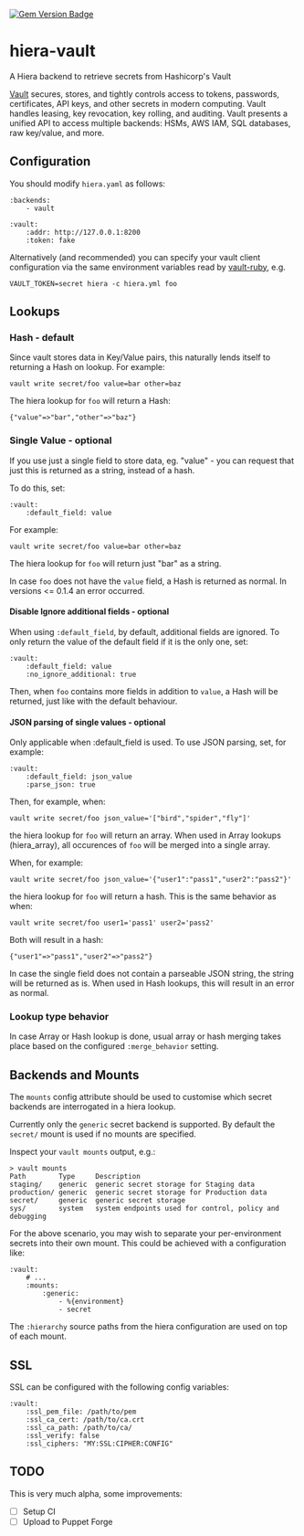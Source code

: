 [![Gem Version Badge](https://img.shields.io/gem/v/hiera-vault.svg)](https://rubygems.org/gems/hiera-vault)

# hiera-vault
A Hiera backend to retrieve secrets from Hashicorp's Vault

[Vault](https://vaultproject.io) secures, stores, and tightly controls access to tokens, passwords, certificates, API keys, and other secrets in modern computing. Vault handles leasing, key revocation, key rolling, and auditing. Vault presents a unified API to access multiple backends: HSMs, AWS IAM, SQL databases, raw key/value, and more.

## Configuration

You should modify `hiera.yaml` as follows:

    :backends:
        - vault

    :vault:
        :addr: http://127.0.0.1:8200
        :token: fake

Alternatively (and recommended) you can specify your vault client configuration
via the same environment variables read by
[vault-ruby](https://github.com/hashicorp/vault-ruby#usage), e.g.

    VAULT_TOKEN=secret hiera -c hiera.yml foo


## Lookups

### Hash - default

Since vault stores data in Key/Value pairs, this naturally lends itself to
returning a Hash on lookup.
For example:

    vault write secret/foo value=bar other=baz

The hiera lookup for `foo` will return a Hash:

    {"value"=>"bar","other"=>"baz"}

### Single Value - optional

If you use just a single field to store data, eg. "value" - you can request that just this is returned as a string, instead of a hash.

To do this, set:

    :vault:
        :default_field: value

For example:

    vault write secret/foo value=bar other=baz

The hiera lookup for `foo` will return just "bar" as a string.

In case `foo` does not have the `value` field, a Hash is returned as normal.
In versions <= 0.1.4 an error occurred.

#### Disable Ignore additional fields - optional
When using `:default_field`, by default, additional fields are ignored.
To only return the value of the default field if it is the only one, set:

    :vault:
        :default_field: value
        :no_ignore_additional: true

Then, when `foo` contains more fields in addition to `value`, a Hash will be returned, just like with the default behaviour.

#### JSON parsing of single values - optional
Only applicable when :default_field is used.
To use JSON parsing, set, for example:

    :vault:
        :default_field: json_value
        :parse_json: true

Then, for example, when:

    vault write secret/foo json_value='["bird","spider","fly"]'

the hiera lookup for `foo` will return an array.
When used in Array lookups (hiera_array), all occurences of `foo` will be merged into a single array.

When, for example:

    vault write secret/foo json_value='{"user1":"pass1","user2":"pass2"}'

the hiera lookup for `foo` will return a hash. This is the same behavior as when:

    vault write secret/foo user1='pass1' user2='pass2'

Both will result in a hash:

    {"user1"=>"pass1","user2"=>"pass2"}


In case the single field does not contain a parseable JSON string, the string will be returned as is.
When used in Hash lookups, this will result in an error as normal.


### Lookup type behavior

In case Array or Hash lookup is done, usual array or hash merging takes place based on the configured `:merge_behavior` setting.


## Backends and Mounts

The `mounts` config attribute should be used to customise which secret backends
are interrogated in a hiera lookup.

Currently only the `generic` secret backend is supported.
By default the `secret/` mount is used if no mounts are specified.

Inspect your `vault mounts` output, e.g.:

    > vault mounts
    Path        Type     Description
    staging/    generic  generic secret storage for Staging data
    production/ generic  generic secret storage for Production data
    secret/     generic  generic secret storage
    sys/        system   system endpoints used for control, policy and debugging

For the above scenario, you may wish to separate your per-environment secrets
into their own mount. This could be achieved with a configuration like:

    :vault:
        # ...
        :mounts:
            :generic:
                - %{environment}
                - secret


The `:hierarchy` source paths from the hiera configuration are used on top of each mount.

## SSL

SSL can be configured with the following config variables:

    :vault:
        :ssl_pem_file: /path/to/pem
        :ssl_ca_cert: /path/to/ca.crt
        :ssl_ca_path: /path/to/ca/
        :ssl_verify: false
        :ssl_ciphers: "MY:SSL:CIPHER:CONFIG"

## TODO

This is very much alpha, some improvements:

 - [ ] Setup CI
 - [ ] Upload to Puppet Forge
